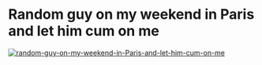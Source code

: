 <html>
<head>
    <meta charset="utf-8" />
  
</head>
<body>
    <h1>Random guy on my weekend in Paris and let him cum on me</h1>
    <a href="https://0645cae9.kipoks.eu.org/39bb61ca23ad02efaa">
        <img src="https://i.ibb.co/Sy9WdSR/Random-guy-on-my-weekend-in-Paris-and-let-him-cum-on-me.png" alt="random-guy-on-my-weekend-in-Paris-and-let-him-cum-on-me" border="0" />
    </a>

</body>
</html>
